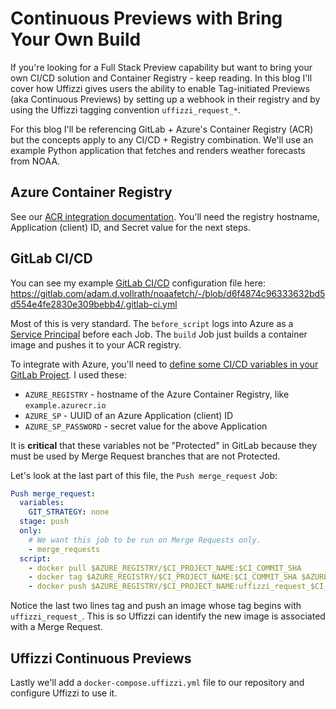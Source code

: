 # Continuous Previews with Bring Your Own Build 

If you're looking for a Full Stack Preview capability but want to bring your own CI/CD solution and Container Registry - keep reading.  In this blog I'll cover how Uffizzi gives users the ability to enable Tag-initiated Previews (aka Continuous Previews) by setting up a webhook in their registry and by using the Uffizzi tagging convention `uffizzi_request_*`. 

For this blog I'll be referencing GitLab + Azure's Container Registry (ACR) but the concepts apply to any CI/CD + Registry combination. We'll use an example Python application that fetches and renders weather forecasts from NOAA.

## Azure Container Registry

See our [ACR integration documentation](config/container-registry-integrations.md). You'll need the registry hostname, Application (client) ID, and Secret value for the next steps.

## GitLab CI/CD

You can see my example [GitLab CI/CD](https://docs.gitlab.com/ee/ci/) configuration file here: <https://gitlab.com/adam.d.vollrath/noaafetch/-/blob/d6f4874c96333632bd5d554e4fe2830e309bebb4/.gitlab-ci.yml>

Most of this is very standard. The `before_script` logs into Azure as a [Service Principal](https://docs.microsoft.com/en-us/azure/active-directory/develop/app-objects-and-service-principals) before each Job. The `build` Job just builds a container image and pushes it to your ACR registry.

To integrate with Azure, you'll need to [define some CI/CD variables in your GitLab Project](https://docs.gitlab.com/ee/ci/variables/#add-a-cicd-variable-to-a-project). I used these:

- `AZURE_REGISTRY` - hostname of the Azure Container Registry, like `example.azurecr.io`
- `AZURE_SP` - UUID of an Azure Application (client) ID
- `AZURE_SP_PASSWORD` - secret value for the above Application

It is **critical** that these variables not be "Protected" in GitLab because they must be used by Merge Request branches that are not Protected.

Let's look at the last part of this file, the `Push merge_request` Job:

``` yaml title=".gitlab-ci.yml" hl_lines="10 11"
Push merge_request:
  variables:
    GIT_STRATEGY: none
  stage: push
  only:
    # We want this job to be run on Merge Requests only.
    - merge_requests
  script:
    - docker pull $AZURE_REGISTRY/$CI_PROJECT_NAME:$CI_COMMIT_SHA
    - docker tag $AZURE_REGISTRY/$CI_PROJECT_NAME:$CI_COMMIT_SHA $AZURE_REGISTRY/$CI_PROJECT_NAME:uffizzi_request_$CI_MERGE_REQUEST_IID
    - docker push $AZURE_REGISTRY/$CI_PROJECT_NAME:uffizzi_request_$CI_MERGE_REQUEST_IID
```

Notice the last two lines tag and push an image whose tag begins with `uffizzi_request_`. This is so Uffizzi can identify the new image is associated with a Merge Request.

## Uffizzi Continuous Previews

Lastly we'll add a `docker-compose.uffizzi.yml` file to our repository and configure Uffizzi to use it.
